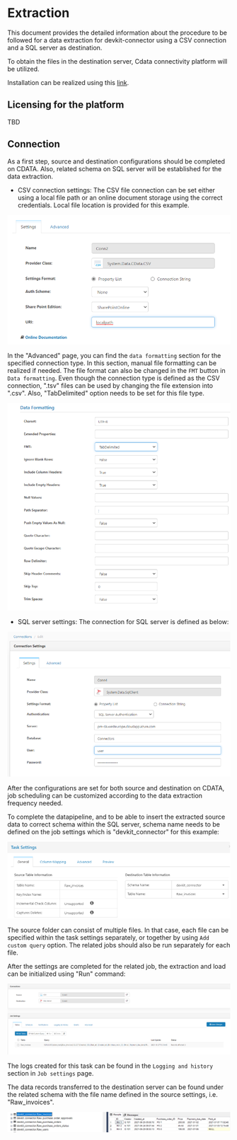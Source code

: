 # Extraction

This document provides the detailed information about the procedure to be followed for a data extraction for devkit-connector using a CSV connection and a SQL server as destination.

To obtain the files in the destination server, Cdata connectivity platform will be utilized.

Installation can be realized using this [link](https://www.cdata.com/sync/download/).

## Licensing for the platform

TBD

## Connection

As a first step, source and destination configurations should be completed on CDATA. Also, related schema on SQL server will be established for the data extraction.

- CSV connection settings:
The CSV file connection can be set either using a local file path or an online document storage using the correct credentials. Local file location is provided for this example.

![csvpath](images/csvfile.png)

In the "Advanced" page, you can find the `data formatting` section for the specified connection type. In this section, manual file formatting can be realized if needed. The file format can also be changed in the `FMT` button in `Data formatting`. Even though the connection type is defined as the CSV connection, ".tsv" files can be used by changing the file extension into ".csv". Also, "TabDelimited" option needs to be set for this file type.

![dataformatting](images/dataform.png)

- SQL server settings:
The connection for SQL server is defined as below:

![sqlserver](images/sqlconnection.png)

After the configurations are set for both source and destination on CDATA, job scheduling can be customized according to the data extraction frequency needed.

To complete the datapipeline, and to be able to insert the extracted source data to correct schema within the SQL server, schema name needs to be defined on the job settings which is "devkit_connector" for this example:

![jobs3](images/jobs3.png)

The source folder can consist of multiple files. In that case, each file can be specified within the task settings separately, or together by using `Add custom query` option. The related jobs should also be run separately for each file.

After the settings are completed for the related job, the extraction and load can be initialized using "Run" command:

![jobrun](images/jobrun.png)

The logs created for this task can be found in the `Logging and history` section in `Job settings` page.

The data records transferred to the destination server can be found under the related schema with the file name defined in the source settings, i.e. "Raw_invoices".

![sqloutput](images/sqlserveroutput.png)

